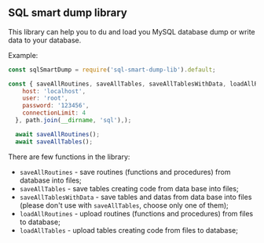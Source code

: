 ## SQL smart dump library

This library can help you to du and load you MySQL database dump or write data to your database.

Example:

```js
const sqlSmartDump = require('sql-smart-dump-lib').default;

const { saveAllRoutines, saveAllTables, saveAllTablesWithData, loadAllRoutines, loadAllTables } = sqlSmartDump({
    host: 'localhost',
    user: 'root',
    password: '123456',
    connectionLimit: 4
  }, path.join(__dirname, 'sql'),);

  await saveAllRoutines();
  await saveAllTables();
```
There are few functions in the library:

- `saveAllRoutines` - save routines (functions and procedures) from database into files;
- `saveAllTables` - save tables creating code from data base into files;
- `saveAllTablesWithData` - save tables and datas from data base into files (please don't use with `saveAllTables`, choose only one of them);
- `loadAllRoutines` - upload routines (functions and procedures) from files to database;
- `loadAllTables` - upload tables creating code from files to database;


